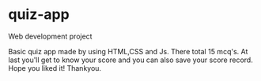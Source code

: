 # quiz-app
Web development project

Basic quiz app made by using HTML,CSS and Js. There total 15 mcq's. At last you'll get to know  your score and you can also save your score record.
Hope you liked it! Thankyou.
